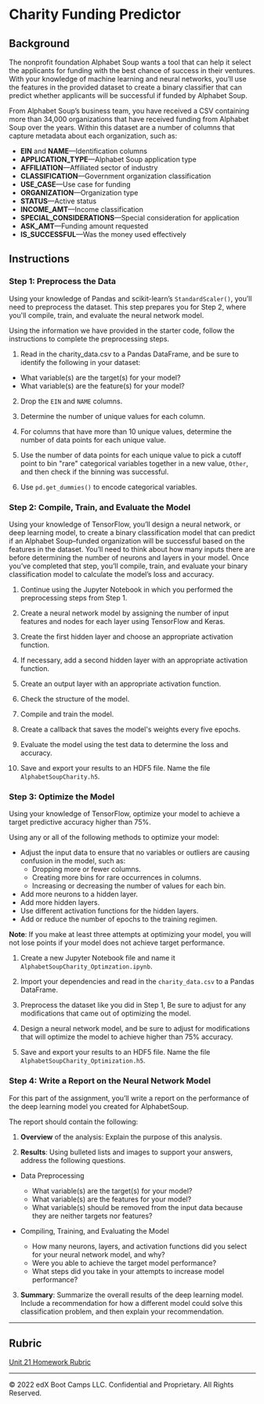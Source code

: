 # Charity Funding Predictor

## Background

The nonprofit foundation Alphabet Soup wants a tool that can help it select the applicants for funding with the best chance of success in their ventures. With your knowledge of machine learning and neural networks, you’ll use the features in the provided dataset to create a binary classifier that can predict whether applicants will be successful if funded by Alphabet Soup.

From Alphabet Soup’s business team, you have received a CSV containing more than 34,000 organizations that have received funding from Alphabet Soup over the years. Within this dataset are a number of columns that capture metadata about each organization, such as:

* **EIN** and **NAME**—Identification columns
* **APPLICATION_TYPE**—Alphabet Soup application type
* **AFFILIATION**—Affiliated sector of industry
* **CLASSIFICATION**—Government organization classification
* **USE_CASE**—Use case for funding
* **ORGANIZATION**—Organization type
* **STATUS**—Active status
* **INCOME_AMT**—Income classification
* **SPECIAL_CONSIDERATIONS**—Special consideration for application
* **ASK_AMT**—Funding amount requested
* **IS_SUCCESSFUL**—Was the money used effectively

## Instructions

### Step 1: Preprocess the Data

Using your knowledge of Pandas and scikit-learn’s `StandardScaler()`, you’ll need to preprocess the dataset. This step prepares you for Step 2, where you'll compile, train, and evaluate the neural network model.

Using the information we have provided in the starter code, follow the instructions to complete the preprocessing steps.

1. Read in the charity_data.csv to a Pandas DataFrame, and be sure to identify the following in your dataset:
  * What variable(s) are the target(s) for your model?
  * What variable(s) are the feature(s) for your model?

2. Drop the `EIN` and `NAME` columns.

3. Determine the number of unique values for each column.

4. For columns that have more than 10 unique values, determine the number of data points for each unique value.

5. Use the number of data points for each unique value to pick a cutoff point to bin "rare" categorical variables together in a new value, `Other`, and then check if the binning was successful.

6. Use `pd.get_dummies()` to encode categorical variables.

### Step 2: Compile, Train, and Evaluate the Model

Using your knowledge of TensorFlow, you’ll design a neural network, or deep learning model, to create a binary classification model that can predict if an Alphabet Soup–funded organization will be successful based on the features in the dataset. You’ll need to think about how many inputs there are before determining the number of neurons and layers in your model. Once you’ve completed that step, you’ll compile, train, and evaluate your binary classification model to calculate the model’s loss and accuracy.

1. Continue using the Jupyter Notebook in which you performed the preprocessing steps from Step 1.

2. Create a neural network model by assigning the number of input features and nodes for each layer using TensorFlow and Keras.

3. Create the first hidden layer and choose an appropriate activation function.

4. If necessary, add a second hidden layer with an appropriate activation function.

5. Create an output layer with an appropriate activation function.

6. Check the structure of the model.

7. Compile and train the model.

8. Create a callback that saves the model's weights every five epochs.

9. Evaluate the model using the test data to determine the loss and accuracy.

10. Save and export your results to an HDF5 file. Name the file `AlphabetSoupCharity.h5`.

### Step 3: Optimize the Model

Using your knowledge of TensorFlow, optimize your model to achieve a target predictive accuracy higher than 75%.

Using any or all of the following methods to optimize your model:

* Adjust the input data to ensure that no variables or outliers are causing confusion in the model, such as:
  * Dropping more or fewer columns.
  * Creating more bins for rare occurrences in columns.
  * Increasing or decreasing the number of values for each bin.
* Add more neurons to a hidden layer.
* Add more hidden layers.
* Use different activation functions for the hidden layers.
* Add or reduce the number of epochs to the training regimen.

**Note**: If you make at least three attempts at optimizing your model, you will not lose points if your model does not achieve target performance.

1. Create a new Jupyter Notebook file and name it `AlphabetSoupCharity_Optimzation.ipynb`.

2. Import your dependencies and read in the `charity_data.csv` to a Pandas DataFrame.

3. Preprocess the dataset like you did in Step 1, Be sure to adjust for any modifications that came out of optimizing the model.

4. Design a neural network model, and be sure to adjust for modifications that will optimize the model to achieve higher than 75% accuracy.

5. Save and export your results to an HDF5 file. Name the file `AlphabetSoupCharity_Optimization.h5`.

### Step 4: Write a Report on the Neural Network Model

For this part of the assignment, you’ll write a report on the performance of the deep learning model you created for AlphabetSoup.

The report should contain the following:

1. **Overview** of the analysis: Explain the purpose of this analysis.

2. **Results**: Using bulleted lists and images to support your answers, address the following questions.

  * Data Preprocessing
    * What variable(s) are the target(s) for your model?
    * What variable(s) are the features for your model?
    * What variable(s) should be removed from the input data because they are neither targets nor features?

* Compiling, Training, and Evaluating the Model
    * How many neurons, layers, and activation functions did you select for your neural network model, and why?
    * Were you able to achieve the target model performance?
    * What steps did you take in your attempts to increase model performance?

3. **Summary**: Summarize the overall results of the deep learning model. Include a recommendation for how a different model could solve this classification problem, and then explain your recommendation.

- - -

## Rubric

[Unit 21 Homework Rubric](https://docs.google.com/document/d/1SLOROX0lqZwa1ms-iRbHMQr1QSsMT2k0boO9YpFBnHA/edit?usp=sharing)

- - -

© 2022 edX Boot Camps LLC. Confidential and Proprietary. All Rights Reserved.
